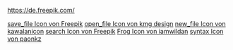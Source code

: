https://de.freepik.com/

<a href="https://de.freepik.com/search">save_file Icon von Freepik</a>
<a href="https://de.freepik.com/search">open_file Icon von kmg design</a>
<a href="https://de.freepik.com/search">new_file Icon von kawalanicon</a>
<a href="https://de.freepik.com/search">search Icon von Freepik</a>
<a href="https://de.freepik.com/icon/frog">Frog Icon von iamwildan</a>
<a href="https://de.freepik.com/search">syntax Icon von paonkz</a>